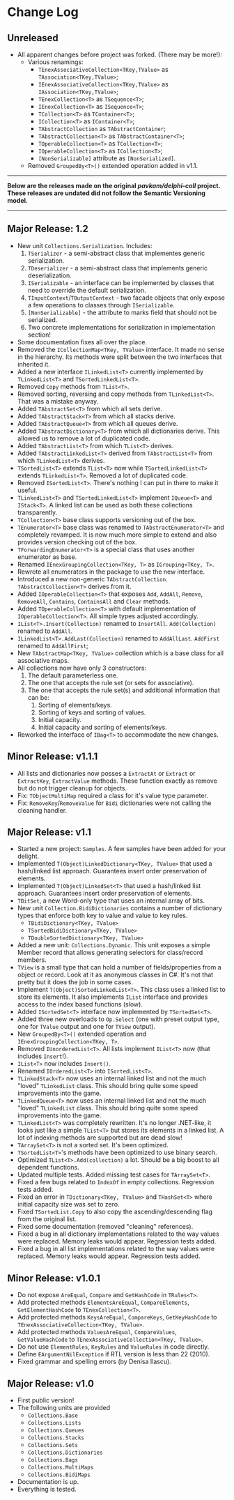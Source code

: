 # Change Log

## Unreleased

* All apparent changes before project was forked. (There may be more!):
    * Various renamings:
        * `TEnexAssociativeCollection<TKey,TValue>` as `TAssociation<TKey,TValue>`;
        * `IEnexAssociativeCollection<TKey,TValue>` as `IAssociation<TKey,TValue>`;
        * `TEnexCollection<T>` as `TSequence<T>`;
        * `IEnexCollection<T>` as `ISequence<T>`;
        * `TCollection<T>` as `TContainer<T>`;
        * `ICollection<T>` as  `IContainer<T>`; 
        * `TAbstractCollection` as `TAbstractContainer`;
        * `TAbstractCollection<T>` as  `TAbstractContainer<T>`; 
        * `TOperableCollection<T>` as `TCollection<T>`;
        * `IOperableCollection<T>` as `ICollection<T>`;
        * `[NonSerializable]` attribute as `[NonSerialized]`.
    * Removed `GroupedBy<T>()` extended operation added in v1.1.    
 

--------

**Below are the releases made on the original *pavkam/delphi-coll* project. These releases are undated did not follow the Semantic Versioning model.**

--------

##  Major Release: 1.2

* New unit `Collections.Serialization`. Includes:
    1. `TSerializer` - a semi-abstract class that implementes generic serialization.
    2. `TDeserializer` - a semi-abstract class that implements generic deserialization.
    3. `ISerializable` - an interface can be implemented by classes that need to override the default serialization.
    4. `TInputContext`/`TOutputContext` - two facade objects that only expose a few operations to classes through `ISerializable`.
    5. `[NonSerializable]` - the attribute to marks field that should not be serialized.
    6. Two concrete implementations for serialization in implementation section!
* Some documentation fixes all over the place.
* Removed the `ICollectionMap<TKey, TValue>` interface. It made no sense in the hierarchy. Its methods were split between the two interfaces that inherited it.
* Added a new interface `ILinkedList<T>` currently implemented by `TLinkedList<T>` and `TSortedLinkedList<T>`.
* Removed `Copy` methods from `TList<T>`.
* Removed sorting, reversing and copy methods from `TLinkedList<T>`. That was a mistake anyway.
* Added `TAbstractSet<T>` from which all sets derive.
* Added `TAbstractStack<T>` from which all stacks derive.
* Added `TAbstractQueue<T>` from which all queues derive.
* Added `TAbstractDictionary<T>` from which all dictionaries derive. This allowed us to remove a lot of duplicated code.
* Added `TAbstractList<T>` from which `TList<T>` derives.
* Added `TAbstractLinkedList<T>` derived from `TAbstractList<T>` from which `TLinkedList<T>` derives.
* `TSortedList<T>` extends `TList<T>` now while `TSortedLinkedList<T>` extends `TLinkedList<T>`. Removed a lot of duplicated code.
* Removed `ISortedList<T>`. There's nothing I can put in there to make it useful.
* `TLinkedList<T>` and `TSortedLinkedList<T>` implement `IQueue<T>` and `IStack<T>`. A linked list can be used as both these collections transparently.
* `TCollection<T>` base class supports versioning out of the box.
* `TEnumerator<T>` base class was renamed to `TAbstractEnumerator<T>` and completely revamped. It is now much more simple to extend and also provides version checking out of the box.
* `TForwardingEnumerator<T>` is a special class that uses another enumerator as base.
* Renamed `IEnexGroupingCollection<TKey, T>` as `IGrouping<TKey, T>`.
* Rewrote all enumerators in the package to use the new interface.
* Introduced a new non-generic `TAbstractCollection`. `TAbstractCollection<T>` derives from it.
* Added `IOperableCollection<T>` that exposes `Add`, `AddAll`, `Remove`, `RemoveAll`, `Contains`, `ContainsAll` and `Clear` methods.
* Added `TOperableCollection<T>` with default implementation of `IOperableCollection<T>`. All simple types adjusted accordingly.
* `IList<T>.Insert(Collection)` renamed to `InsertAll`. `Add(Collection)` renamed to `AddAll`.
* `ILinkedList<T>.AddLast(Collection)` renamed to `AddAllLast`. `AddFirst` renamed to `AddAllFirst`;
* New `TAbstractMap<TKey, TValue>` collection which is a base class for all associative maps.
* All collections now have only 3 constructors:
    1. The default parameterless one.
    2. The one that accepts the rule set (or sets for associative).
    3. The one that accepts the rule set(s) and additional information that can be:
        1. Sorting of elements/keys.
        2. Sorting of keys and sorting of values.
        3. Initial capacity.
        4. Initial capacity and sorting of elements/keys.
* Reworked the interface of `IBag<T>` to accommodate the new changes.
    
## Minor Release: v1.1.1
                                                                                             
* All lists and dictionaries now posses a `ExtractAt` or `Extract` or `ExtractKey`, `ExtractValue` methods. These function exactly as remove but do not trigger cleanup for objects.
* Fix: `TObjectMultiMap` required a class for it's value type parameter.
* Fix: `RemoveKey`/`RemoveValue` for `Bidi` dictionaries were not calling the cleaning handler.

## Major Release: v1.1

* Started a new project: `Samples`. A few samples have been added for your delight.
* Implemented `T(Object)LinkedDictionary<TKey, TValue>` that used a hash/linked list approach. Guarantees insert order preservation of elements.
* Implemented `T(Object)LinkedSet<T>` that used a hash/linked list approach. Guarantees insert order preservation of elements.
* `TBitSet`, a new Word-only type that uses an internal array of bits.
* New unit `Collection.BidiDictionaries` contains a number of dictionary types that enforce both key to value and value to key rules.
    * `TBidiDictionary<TKey, TValue>`
    * `TSortedBidiDictionary<TKey, TValue>`
    * `TDoubleSortedDictionary<TKey, TValue>`
* Added a new unit: `Collections.Dynamic`. This unit exposes a simple Member record that allows generating selectors for class/record members.
* `TView` is a small type that can hold a number of fields/properties from a object or record. Look at it as anonymous classes in C#. It's not that pretty but it does the job in some cases.
* Implement `T(Object)SortedLinkedList<T>`. This class uses a linked list to store its elements. It also implements `IList` interface and provides access to the index based functions (slow).      
* Added `ISortedSet<T>` interface now implemented by `TSortedSet<T>`.
* Added three new overloads to `Op.Select` (one with preset output type, one for `TValue` output and one for `TView` output).
* New `GroupedBy<T>()` extended operation and `IEnexGroupingCollection<TKey, T>`.
* Removed `IUnorderedList<T>`. All lists implement `IList<T>` now (that includes `Insert`!).
* `IList<T>` now includes `Insert()`.
* Renamed `IOrderedList<T>` into `ISortedList<T>`.
* `TLinkedStack<T>` now uses an internal linked list and not the much "loved" `TLinkedList` class. This should bring quite some speed improvements into the game.
* `TLinkedQueue<T>` now uses an internal linked list and not the much "loved" `TLinkedList` class. This should bring quite some speed improvements into the game.
* `TLinkedList<T>` was completely rewritten. It's no longer .NET-like, it looks just like a simple `TList<T>` but stores its elements in a linked list. A lot of indexing methods are supported but are dead slow!
* `TArraySet<T>` is not a sorted set. It's been optimized.
* `TSortedList<T>`'s methods have been optimized to use binary search.
* Optimized `TList<T>.Add(collection)` a lot. Should be a big boost to all dependent functions.
* Updated multiple tests. Added missing test cases for `TArraySet<T>`.
* Fixed a few bugs related to `IndexOf` in empty collections. Regression tests added.
* Fixed an error in `TDictionary<TKey, TValue>` and `THashSet<T>` where initial capacity size was set to zero.
* Fixed `TSortedList.Copy` to also copy the ascending/descending flag from the original list.
* Fixed some documentation (removed "cleaning" references).
* Fixed a bug in all dictionary implementations related to the way values were replaced. Memory leaks would appear. Regression tests added.
* Fixed a bug in all list implementations related to the way values were replaced. Memory leaks would appear. Regression tests added.

## Minor Release: v1.0.1

* Do not expose `AreEqual`, `Compare` and `GetHashCode` in `TRules<T>`.
* Add protected methods `ElementsAreEqual`, `CompareElements`, `GetElementHashCode` to `TEnexCollection<T>`.
* Add protected methods `KeysAreEqual`, `CompareKeys`, `GetKeyHashCode` to `TEnexAssociativeCollection<TKey, TValue>`.
* Add protected methods `ValuesAreEqual`, `CompareValues`, `GetValueHashCode` to `TEnexAssociativeCollection<TKey, TValue>`.
* Do not use `ElementRules`, `KeyRules` and `ValueRules` in code directly.
* Define `EArgumentNilException` if RTL version is less than 22 (2010).
* Fixed grammar and spelling errors (by Denisa Ilascu).
 
## Major Release: v1.0

* First public version!
* The following units are provided
    * `Collections.Base`
    * `Collections.Lists`
    * `Collections.Queues`
    * `Collections.Stacks`
    * `Collections.Sets`
    * `Collections.Dictionaries`
    * `Collections.Bags`
    * `Collections.MultiMaps`
    * `Collections.BidiMaps`
* Documentation is up.
* Everything is tested.
